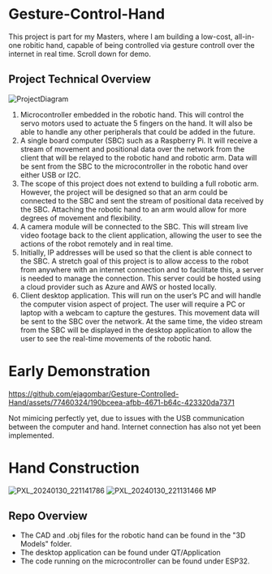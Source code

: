 # Gesture-Control-Hand
This project is part for my Masters, where I am building a low-cost, all-in-one robitic hand, capable of being controlled via gesture controll over the internet in real time. Scroll down for demo.

## Project Technical Overview
![ProjectDiagram](https://github.com/ejagombar/Gesture-Controlled-Hand/assets/77460324/3519acfa-fe36-4d3a-9b0f-c322262c6780)
1)	Microcontroller embedded in the robotic hand. This will control the servo motors used to actuate the 5 fingers on the hand. It will also be able to handle any other peripherals that could be added in the future.
2)	A single board computer (SBC) such as a Raspberry Pi. It will receive a stream of movement and positional data over the network from the client that will be relayed to the robotic hand and robotic arm. Data will be sent from the SBC to the microcontroller in the robotic hand over either USB or I2C.
3)	The scope of this project does not extend to building a full robotic arm. However, the project will be designed so that an arm could be connected to the SBC and sent the stream of positional data received by the SBC. Attaching the robotic hand to an arm would allow for more degrees of movement and flexibility.
4)	A camera module will be connected to the SBC. This will stream live video footage back to the client application, allowing the user to see the actions of the robot remotely and in real time.
5)	Initially, IP addresses will be used so that the client is able connect to the SBC. A stretch goal of this project is to allow access to the robot from anywhere with an internet connection and to facilitate this, a server is needed to manage the connection. This server could be hosted using a cloud provider such as Azure and AWS or hosted locally.
6)	Client desktop application. This will run on the user’s PC and will handle the computer vision aspect of project. The user will require a PC or laptop with a webcam to capture the gestures. This movement data will be sent to the SBC over the network. At the same time, the video stream from the SBC will be displayed in the desktop application to allow the user to see the real-time movements of the robotic hand.

# Early Demonstration
https://github.com/ejagombar/Gesture-Controlled-Hand/assets/77460324/190bceea-afbb-4671-b64c-423320da7371

Not mimicing perfectly yet, due to issues with the USB communication between the computer and hand. Internet connection has also not yet been implemented. 

# Hand Construction
![PXL_20240130_221141786](https://github.com/ejagombar/Gesture-Controlled-Hand/assets/77460324/cbd5fb9b-b147-44c1-809e-e02e45d25195)
![PXL_20240130_221131466 MP](https://github.com/ejagombar/Gesture-Controlled-Hand/assets/77460324/a2186e96-cf62-461c-b006-eb32f00b4746)

## Repo Overview
- The CAD and .obj files for the robotic hand can be found in the "3D Models" folder.
- The desktop application can be found under QT/Application
- The code running on the microcontroller can be found under ESP32.
